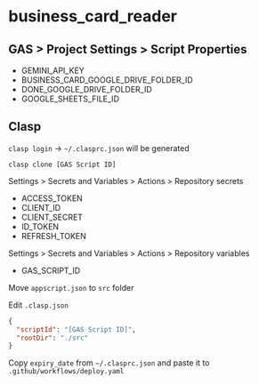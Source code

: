 # business_card_reader

## GAS > Project Settings > Script Properties

- GEMINI_API_KEY
- BUSINESS_CARD_GOOGLE_DRIVE_FOLDER_ID
- DONE_GOOGLE_DRIVE_FOLDER_ID
- GOOGLE_SHEETS_FILE_ID

## Clasp

`clasp login` -> `~/.clasprc.json` will be generated

`clasp clone [GAS Script ID]`

Settings > Secrets and Variables > Actions > Repository secrets

- ACCESS_TOKEN
- CLIENT_ID
- CLIENT_SECRET
- ID_TOKEN
- REFRESH_TOKEN

Settings > Secrets and Variables > Actions > Repository variables

- GAS_SCRIPT_ID

Move `appscript.json` to `src` folder

Edit `.clasp.json`

```json
{
  "scriptId": "[GAS Script ID]",
  "rootDir": "./src"
}
```

Copy `expiry_date` from `~/.clasprc.json` and paste it to `.github/workflows/deploy.yaml`
